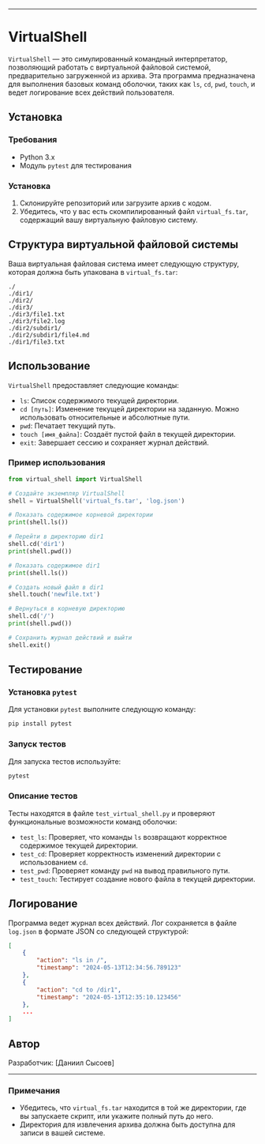 

---

# VirtualShell

`VirtualShell` — это симулированный командный интерпретатор, позволяющий работать с виртуальной файловой системой, предварительно загруженной из архива. Эта программа предназначена для выполнения базовых команд оболочки, таких как `ls`, `cd`, `pwd`, `touch`, и ведет логирование всех действий пользователя.

## Установка

### Требования
- Python 3.x
- Модуль `pytest` для тестирования

### Установка
1. Склонируйте репозиторий или загрузите архив с кодом.
2. Убедитесь, что у вас есть скомпилированный файл `virtual_fs.tar`, содержащий вашу виртуальную файловую систему.

## Структура виртуальной файловой системы

Ваша виртуальная файловая система имеет следующую структуру, которая должна быть упакована в `virtual_fs.tar`:

```
./
./dir1/
./dir2/
./dir3/
./dir3/file1.txt
./dir3/file2.log
./dir2/subdir1/
./dir2/subdir1/file4.md
./dir1/file3.txt
```

## Использование

`VirtualShell` предоставляет следующие команды:

- `ls`: Список содержимого текущей директории.
- `cd [путь]`: Изменение текущей директории на заданную. Можно использовать относительные и абсолютные пути.
- `pwd`: Печатает текущий путь.
- `touch [имя_файла]`: Создаёт пустой файл в текущей директории.
- `exit`: Завершает сессию и сохраняет журнал действий.

### Пример использования

```python
from virtual_shell import VirtualShell

# Создайте экземпляр VirtualShell
shell = VirtualShell('virtual_fs.tar', 'log.json')

# Показать содержимое корневой директории
print(shell.ls())

# Перейти в директорию dir1
shell.cd('dir1')
print(shell.pwd())

# Показать содержимое dir1
print(shell.ls())

# Создать новый файл в dir1
shell.touch('newfile.txt')

# Вернуться в корневую директорию
shell.cd('/')
print(shell.pwd())

# Сохранить журнал действий и выйти
shell.exit()
```

## Тестирование

### Установка `pytest`

Для установки `pytest` выполните следующую команду:

```bash
pip install pytest
```

### Запуск тестов

Для запуска тестов используйте:

```bash
pytest
```

### Описание тестов

Тесты находятся в файле `test_virtual_shell.py` и проверяют функциональные возможности команд оболочки:

- `test_ls`: Проверяет, что команды `ls` возвращают корректное содержимое текущей директории.
- `test_cd`: Проверяет корректность изменений директории с использованием `cd`.
- `test_pwd`: Проверяет команду `pwd` на вывод правильного пути.
- `test_touch`: Тестирует создание нового файла в текущей директории.

## Логирование

Программа ведет журнал всех действий. Лог сохраняется в файле `log.json` в формате JSON со следующей структурой:

```json
[
    {
        "action": "ls in /",
        "timestamp": "2024-05-13T12:34:56.789123"
    },
    {
        "action": "cd to /dir1",
        "timestamp": "2024-05-13T12:35:10.123456"
    },
    ...
]
```

## Автор

Разработчик: [Даниил Сысоев]

---

### Примечания

- Убедитесь, что `virtual_fs.tar` находится в той же директории, где вы запускаете скрипт, или укажите полный путь до него.
- Директория для извлечения архива должна быть доступна для записи в вашей системе.
